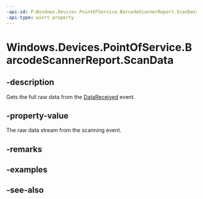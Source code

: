 ----api-id: P:Windows.Devices.PointOfService.BarcodeScannerReport.ScanData
-api-type: winrt property
---<!-- Property syntaxpublic Windows.Storage.Streams.IBuffer ScanData { get; }--># Windows.Devices.PointOfService.BarcodeScannerReport.ScanData## -descriptionGets the full raw data from the [DataReceived](claimedbarcodescanner_datareceived.md) event.## -property-valueThe raw data stream from the scanning event.## -remarks## -examples## -see-also
